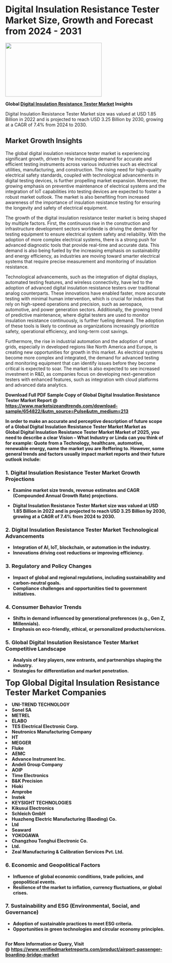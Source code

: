 <H1>Digital Insulation Resistance Tester Market Size, Growth and Forecast from 2024 - 2031</H1><img class="aligncenter size-medium wp-image-584254" src="https://thirdeyenews.in/wp-content/uploads/2024/09/Global-Market-Research-300x168.jpeg" alt="" width="300" height="168" /><p><strong>Global&nbsp;<a href="https://www.marketsizeandtrends.com/download-sample/654822/&amp;utm_source=Pulse&amp;utm_medium=213">Digital Insulation Resistance Tester Market</a> Insights</strong></p><p>Digital Insulation Resistance Tester Market size was valued at USD 1.85 Billion in 2022 and is projected to reach USD 3.25 Billion by 2030, growing at a CAGR of 7.4% from 2024 to 2030.</p><p><h2>Market Growth Insights</h2> <p>The global digital insulation resistance tester market is experiencing significant growth, driven by the increasing demand for accurate and efficient testing instruments across various industries such as electrical utilities, manufacturing, and construction. The rising need for high-quality electrical safety standards, coupled with technological advancements in digital testing devices, is further propelling market expansion. Moreover, the growing emphasis on preventive maintenance of electrical systems and the integration of IoT capabilities into testing devices are expected to foster a robust market outlook. The market is also benefiting from increased awareness of the importance of insulation resistance testing for ensuring the longevity and safety of electrical equipment.</p> <p><strong></strong></p> <p>The growth of the digital insulation resistance tester market is being shaped by multiple factors. First, the continuous rise in the construction and infrastructure development sectors worldwide is driving the demand for testing equipment to ensure electrical system safety and reliability. With the adoption of more complex electrical systems, there is a strong push for advanced diagnostic tools that provide real-time and accurate data. This demand is also being fueled by the increasing emphasis on sustainability and energy efficiency, as industries are moving toward smarter electrical systems that require precise measurement and monitoring of insulation resistance.</p> <p>Technological advancements, such as the integration of digital displays, automated testing features, and wireless connectivity, have led to the adoption of advanced digital insulation resistance testers over traditional analog counterparts. These innovations have enabled faster, more accurate testing with minimal human intervention, which is crucial for industries that rely on high-speed operations and precision, such as aerospace, automotive, and power generation sectors. Additionally, the growing trend of predictive maintenance, where digital testers are used to monitor insulation resistance continuously, is further fueling demand. The adoption of these tools is likely to continue as organizations increasingly prioritize safety, operational efficiency, and long-term cost savings.</p> <p>Furthermore, the rise in industrial automation and the adoption of smart grids, especially in developed regions like North America and Europe, is creating new opportunities for growth in this market. As electrical systems become more complex and integrated, the demand for advanced testing and monitoring equipment that can identify issues before they become critical is expected to soar. The market is also expected to see increased investment in R&D, as companies focus on developing next-generation testers with enhanced features, such as integration with cloud platforms and advanced data analytics.</p> <p><strong></p><p><span class=""><strong>Download Full PDF Sample Copy of Global Digital Insulation Resistance Tester Market Report</strong> @ <a href="https://www.marketsizeandtrends.com/download-sample/654822/&amp;utm_source=Pulse&amp;utm_medium=213" target="_blank">https://www.marketsizeandtrends.com/download-sample/654822/&amp;utm_source=Pulse&amp;utm_medium=213</a></span></p><p>In order to make an accurate and perceptive description of future scope of a Global&nbsp;Digital Insulation Resistance Tester Market Market as Global&nbsp;Digital Insulation Resistance Tester Market Market of 2025, you need to describe a clear Vision &ndash; What Industry or Linda can you think of for example: Quote from a Technology, healthcare, automotive, renewable energy, name the market you are Reffering to. However, some general trends and factors usually impact market reports and their future outlook include:</p><h3>1.&nbsp;<strong>Digital Insulation Resistance Tester Market Growth Projections</strong></h3><ul><li>Examine market size trends, revenue estimates and CAGR (Compounded Annual Growth Rate) projections.</li><li><p>Digital Insulation Resistance Tester Market size was valued at USD 1.85 Billion in 2022 and is projected to reach USD 3.25 Billion by 2030, growing at a CAGR of 7.4% from 2024 to 2030.</p></li></ul><h3>2.&nbsp;<strong>Digital Insulation Resistance Tester Market Technological Advancements</strong></h3><ul><li>Integration of AI, IoT, blockchain, or automation in the industry.</li><li>Innovations driving cost reductions or improving efficiency.</li></ul><h3>3.&nbsp;<strong>Regulatory and Policy Changes</strong></h3><ul><li>Impact of global and regional regulations, including sustainability and carbon-neutral goals.</li><li>Compliance challenges and opportunities tied to government initiatives.</li></ul><h3>4.&nbsp;<strong>Consumer Behavior Trends</strong></h3><ul><li>Shifts in demand influenced by generational preferences (e.g., Gen Z, Millennials).</li><li>Emphasis on eco-friendly, ethical, or personalized products/services.</li></ul><h3>5.&nbsp;<strong>Global Digital Insulation Resistance Tester Market Competitive Landscape</strong></h3><ul><li>Analysis of key players, new entrants, and partnerships shaping the industry.</li><li>Strategies for differentiation and market penetration.</li></ul><p data-pm-slice="1 1 []"><span style="color: inherit; font-family: inherit; font-size: 25px;">Top Global Digital Insulation Resistance Tester Market Companies</span></p><div class="" data-test-id=""><p><li>UNI-TREND TECHNOLOGY</li><li> Sonel SA</li><li> METREL</li><li> ELABO</li><li> TES Electrical Electronic Corp.</li><li> Neutronics Manufacturing Company</li><li> HT</li><li> MEGGER</li><li> Fluke</li><li> AEMC</li><li> Advance Instrument Inc.</li><li> Andeli Group Company</li><li> AOIP</li><li> Time Electronics</li><li> B&K Precision</li><li> Hioki</li><li> Amprobe</li><li> Instek</li><li> KEYSIGHT TECHNOLOGIES</li><li> Kikusui Electronics</li><li> Schleich GmbH</li><li> Huazheng Electric Manufacturing (Baoding) Co.</li><li>Ltd</li><li> Seaward</li><li> YOKOGAWA</li><li> Changzhou Tonghui Electronic Co.</li><li> Ltd.</li><li> Zeal Manufacturing & Calibration Services Pvt. Ltd.</li></p></div><h3>6.&nbsp;<strong>Economic and Geopolitical Factors</strong></h3><ul><li>Influence of global economic conditions, trade policies, and geopolitical events.</li><li>Resilience of the market to inflation, currency fluctuations, or global crises.</li></ul><h3>7.&nbsp;<strong>Sustainability and ESG (Environmental, Social, and Governance)</strong></h3><ul><li>Adoption of sustainable practices to meet ESG criteria.</li><li>Opportunities in green technologies and circular economy principles.</li></ul><h2><strong style="font-size: 14px;">For More Information or Query, Visit @&nbsp;</strong><a style="background-color: #ffffff; font-size: 14px;" href="https://www.marketsizeandtrends.com/report/digital-insulation-resistance-tester-market/" target="_blank">https://www.verifiedmarketreports.com/product/airport-passenger-boarding-bridge-market</a></h2>
